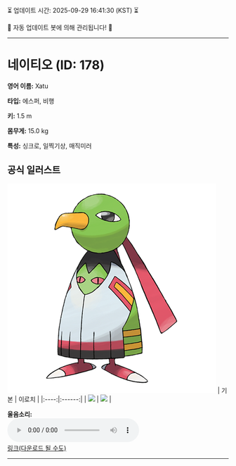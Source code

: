 
⏳ 업데이트 시간: 2025-09-29 16:41:30 (KST) ⏳

🤖 자동 업데이트 봇에 의해 관리됩니다! 🤖

---

# 네이티오 (ID: 178)
**영어 이름:** Xatu

**타입:** 에스퍼, 비행

**키:** 1.5 m

**몸무게:** 15.0 kg

**특성:** 싱크로, 일찍기상, 매직미러

## 공식 일러스트
![](https://raw.githubusercontent.com/PokeAPI/sprites/master/sprites/pokemon/other/official-artwork/178.png)
| 기본 | 이로치 |
|:----:|:------:|
| <img src="http://play.pokemonshowdown.com/sprites/ani/xatu.gif" width="200"> | <img src="https://raw.githubusercontent.com/PokeAPI/sprites/master/sprites/pokemon/shiny/178.png" width="200"> |

**울음소리:**<br><audio controls src="https://raw.githubusercontent.com/PokeAPI/cries/main/cries/pokemon/latest/178.ogg"></audio><br> [링크(다운로드 될 수도)](https://raw.githubusercontent.com/PokeAPI/cries/main/cries/pokemon/latest/178.ogg)


---
